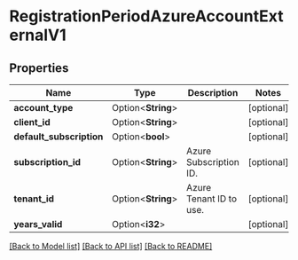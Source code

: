 # RegistrationPeriodAzureAccountExternalV1

## Properties

Name | Type | Description | Notes
------------ | ------------- | ------------- | -------------
**account_type** | Option<**String**> |  | [optional]
**client_id** | Option<**String**> |  | [optional]
**default_subscription** | Option<**bool**> |  | [optional]
**subscription_id** | Option<**String**> | Azure Subscription ID. | [optional]
**tenant_id** | Option<**String**> | Azure Tenant ID to use. | [optional]
**years_valid** | Option<**i32**> |  | [optional]

[[Back to Model list]](./README.md#documentation-for-models) [[Back to API list]](./README.md#documentation-for-api-endpoints) [[Back to README]](../README.md)
